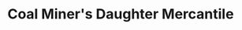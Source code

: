 ---
title: "Coal Miner's Daughter Mercantile"
url: /johnson-city/coal-miners-daughter-mercantile/
shop: gift
---